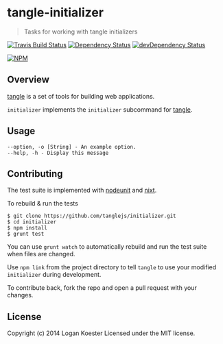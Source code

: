 # tangle-initializer

> Tasks for working with tangle initializers

[![Travis Build Status](https://secure.travis-ci.org/tanglejs/initializer.png?branch=master)](http://travis-ci.org/tanglejs/initializer)
[![Dependency Status](https://david-dm.org/tanglejs/tangle-initializer.png)](https://david-dm.org/tanglejs/initializer)
[![devDependency Status](https://david-dm.org/tanglejs/initializer/dev-status.png)](https://david-dm.org/tanglejs/initializer#info=devDependencies)

[![NPM](https://nodei.co/npm/tangle-initializer.png?downloads=true)](https://nodei.co/npm/tangle-initializer/)

## Overview

[tangle](https://github.com/tanglejs/tangle) is a set of tools
for building web applications.

`initializer` implements the `initializer` subcommand for
[tangle](https://github.com/tanglejs/tangle).


## Usage

    --option, -o [String] - An example option.
    --help, -h - Display this message


## Contributing

The test suite is implemented with
[nodeunit](https://github.com/caolan/nodeunit) and
[nixt](https://github.com/vesln/nixt).

To rebuild & run the tests

    $ git clone https://github.com/tanglejs/initializer.git
    $ cd initializer
    $ npm install
    $ grunt test

You can use `grunt watch` to automatically rebuild and run the test suite when
files are changed.

Use `npm link` from the project directory to tell `tangle` to use
your modified `initializer` during development.

To contribute back, fork the repo and open a pull request with your changes.


## License

Copyright (c) 2014 Logan Koester
Licensed under the MIT license.


